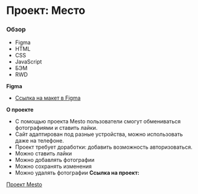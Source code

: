 # Проект: Место

### Обзор

* Figma
* HTML
* CSS 
* JavaScript
* БЭМ
* RWD

**Figma**

* [Ссылка на макет в Figma](https://www.figma.com/file/2cn9N9jSkmxD84oJik7xL7/JavaScript.-Sprint-4?node-id=0%3A1)

**О проекте**

* С помощью проекта Mesto пользователи смогут обмениваться фотографиями и ставить лайки.
* Сайт адаптирован под разные устройства, можно использовать даже на телефоне.
* Проект требует доработки: добавить возможность авторизоваться.
* Можно ставить лайки
* Можно добавлять фотографии
* Можно сохранять изменения
* Можно удалять фотографии
**Ссылка на проект:**

[Проект Mesto](https://marinaviriyalova.github.io/mesto/)
